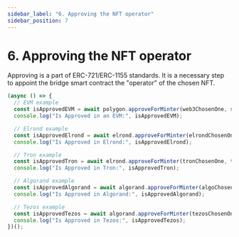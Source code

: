 ```yaml
---
sidebar_label: "6. Approving the NFT operator"
sidebar_position: 7
---
```


# 6. Approving the NFT operator

Approving is a part of ERC-721/ERC-1155 standards. It is a necessary step to appoint the bridge smart contract the "operator" of the chosen NFT.

```javascript
(async () => {
  // EVM example
  const isApprovedEVM = await polygon.approveForMinter(web3ChosenOne, signer);
  console.log("Is Approved in an EVM:", isApprovedEVM);

  // Elrond example
  const isApprovedElrond = await elrond.approveForMinter(elrondChosenOne, elrondSigner);
  console.log("Is Approved in Elrond:", isApprovedElrond);

  // Tron example
  const isApprovedTron = await elrond.approveForMinter(tronChosenOne, tronSigner);
  console.log("Is Approved in Tron:", isApprovedTron);

  // Algorand example
  const isApprovedAlgorand = await algorand.approveForMinter(algoChosenOne, algorandSigner);
  console.log("Is Approved in Algorand:", isApprovedAlgorand);

  // Tezos example
  const isApprovedTezos = await algorand.approveForMinter(tezosChosenOne, tezosSigner);
  console.log("Is Approved in Tezos:", isApprovedTezos);
})();
```